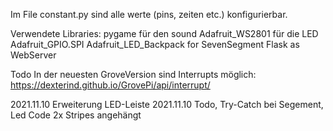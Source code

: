 Im File constant.py sind alle werte (pins, zeiten etc.) konfigurierbar.

Verwendete Libraries: pygame für den sound Adafruit_WS2801 für die LED Adafruit_GPIO.SPI Adafruit_LED_Backpack for SevenSegment Flask as WebServer

Todo
In der neuesten GroveVersion sind Interrupts möglich: https://dexterind.github.io/GrovePi/api/interrupt/

2021.11.10 Erweiterung LED-Leiste 2021.11.10 Todo, Try-Catch bei Segement, Led Code 2x Stripes angehängt
